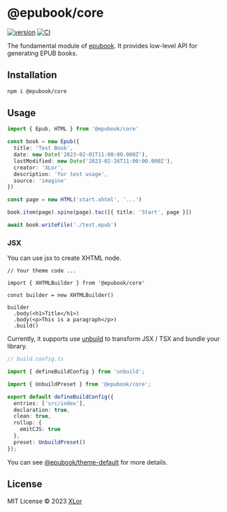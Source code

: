 # @epubook/core

[![version](https://img.shields.io/npm/v/@epubook/core?color=rgb%2850%2C203%2C86%29&label=@epubook/core)](https://www.npmjs.com/package/@epubook/theme-core) [![CI](https://github.com/yjl9903/epubook/actions/workflows/ci.yml/badge.svg)](https://github.com/yjl9903/epubook/actions/workflows/ci.yml)

The fundamental module of [epubook](https://github.com/yjl9903/epubook). It provides low-level API for generating EPUB books.

## Installation

```bash
npm i @epubook/core
```

## Usage

```ts
import { Epub, HTML } from '@epubook/core'

const book = new Epub({
  title: 'Test Book',
  date: new Date('2023-02-01T11:00:00.000Z'),
  lastModified: new Date('2023-02-26T11:00:00.000Z'),
  creator: 'XLor',
  description: 'for test usage',
  source: 'imagine'
})

const page = new HTML('start.xhtml', '...')

book.item(page).spine(page).toc([{ title: 'Start', page }])

await book.writeFile('./test.epub')
```

### JSX

You can use jsx to create XHTML node.

```tsx
// Your theme code ...

import { XHTMLBuilder } from '@epubook/core'

const builder = new XHTMLBuilder()

builder
  .body(<h1>Title</h1>)
  .body(<p>This is a paragraph</p>)
  .build()
```

Currently, it supports use [unbuild](https://github.com/unjs/unbuild) to transform JSX / TSX and bundle your library.

```ts
// build.config.ts

import { defineBuildConfig } from 'unbuild';

import { UnbuildPreset } from '@epubook/core';

export default defineBuildConfig({
  entries: ['src/index'],
  declaration: true,
  clean: true,
  rollup: {
    emitCJS: true
  },
  preset: UnbuildPreset()
});
```

You can see [@epubook/theme-default](https://github.com/yjl9903/epubook/tree/main/packages/theme-default) for more details.

## License

MIT License © 2023 [XLor](https://github.com/yjl9903)
